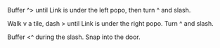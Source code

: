 Buffer ^> until Link is under the left popo, then turn ^ and slash.

Walk v a tile, dash > until Link is under the right popo. Turn ^ and slash.

Buffer <^ during the slash. Snap into the door.
